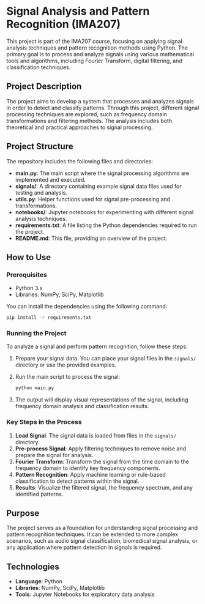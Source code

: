# Signal Analysis and Pattern Recognition (IMA207)

This project is part of the IMA207 course, focusing on applying signal analysis techniques and pattern recognition methods using Python. The primary goal is to process and analyze signals using various mathematical tools and algorithms, including Fourier Transform, digital filtering, and classification techniques.

## Project Description

The project aims to develop a system that processes and analyzes signals in order to detect and classify patterns. Through this project, different signal processing techniques are explored, such as frequency domain transformations and filtering methods. The analysis includes both theoretical and practical approaches to signal processing.

## Project Structure

The repository includes the following files and directories:

- **main.py**: The main script where the signal processing algorithms are implemented and executed.
- **signals/**: A directory containing example signal data files used for testing and analysis.
- **utils.py**: Helper functions used for signal pre-processing and transformations.
- **notebooks/**: Jupyter notebooks for experimenting with different signal analysis techniques.
- **requirements.txt**: A file listing the Python dependencies required to run the project.
- **README.md**: This file, providing an overview of the project.
  
## How to Use

### Prerequisites

- Python 3.x
- Libraries: NumPy, SciPy, Matplotlib

You can install the dependencies using the following command:

```bash
pip install -r requirements.txt
```

### Running the Project

To analyze a signal and perform pattern recognition, follow these steps:

1. Prepare your signal data. You can place your signal files in the `signals/` directory or use the provided examples.
2. Run the main script to process the signal:

    ```bash
    python main.py
    ```

3. The output will display visual representations of the signal, including frequency domain analysis and classification results.

### Key Steps in the Process

1. **Load Signal**: The signal data is loaded from files in the `signals/` directory.
2. **Pre-process Signal**: Apply filtering techniques to remove noise and prepare the signal for analysis.
3. **Fourier Transform**: Transform the signal from the time domain to the frequency domain to identify key frequency components.
4. **Pattern Recognition**: Apply machine learning or rule-based classification to detect patterns within the signal.
5. **Results**: Visualize the filtered signal, the frequency spectrum, and any identified patterns.

## Purpose

The project serves as a foundation for understanding signal processing and pattern recognition techniques. It can be extended to more complex scenarios, such as audio signal classification, biomedical signal analysis, or any application where pattern detection in signals is required.

## Technologies

- **Language**: Python
- **Libraries**: NumPy, SciPy, Matplotlib
- **Tools**: Jupyter Notebooks for exploratory data analysis

